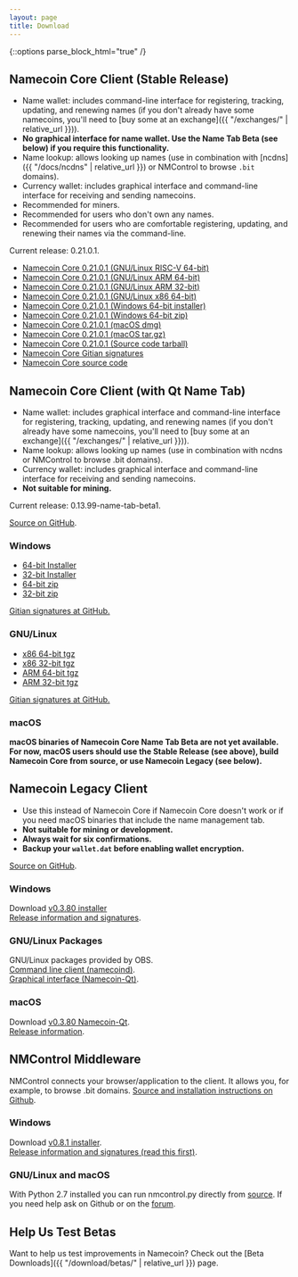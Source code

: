 ```yaml
---
layout: page
title: Download
---
```


{::options parse_block_html="true" /}

## Namecoin Core Client (Stable Release)

* Name wallet: includes command-line interface for registering, tracking, updating, and renewing names (if you don't already have some namecoins, you'll need to [buy some at an exchange]({{ "/exchanges/" | relative_url }})).
* **No graphical interface for name wallet.  Use the Name Tab Beta (see below) if you require this functionality.**
* Name lookup: allows looking up names (use in combination with [ncdns]({{ "/docs/ncdns" | relative_url }}) or NMControl to browse `.bit` domains).
* Currency wallet: includes graphical interface and command-line interface for receiving and sending namecoins.
* Recommended for miners.
* Recommended for users who don't own any names.
* Recommended for users who are comfortable registering, updating, and renewing their names via the command-line.

Current release: 0.21.0.1.

* [Namecoin Core 0.21.0.1 (GNU/Linux RISC-V 64-bit)](https://www.namecoin.org/files/namecoin-core/namecoin-core-0.21.0.1/namecoin-nc0.21.0.1-riscv64-linux-gnu.tar.gz)
* [Namecoin Core 0.21.0.1 (GNU/Linux ARM 64-bit)](https://www.namecoin.org/files/namecoin-core/namecoin-core-0.21.0.1/namecoin-nc0.21.0.1-aarch64-linux-gnu.tar.gz)
* [Namecoin Core 0.21.0.1 (GNU/Linux ARM 32-bit)](https://www.namecoin.org/files/namecoin-core/namecoin-core-0.21.0.1/namecoin-nc0.21.0.1-arm-linux-gnueabihf.tar.gz)
* [Namecoin Core 0.21.0.1 (GNU/Linux x86 64-bit)](https://www.namecoin.org/files/namecoin-core/namecoin-core-0.21.0.1/namecoin-nc0.21.0.1-x86_64-linux-gnu.tar.gz)
* [Namecoin Core 0.21.0.1 (Windows 64-bit installer)](https://www.namecoin.org/files/namecoin-core/namecoin-core-0.21.0.1/namecoin-nc0.21.0.1-win64-setup-unsigned.exe)
* [Namecoin Core 0.21.0.1 (Windows 64-bit zip)](https://www.namecoin.org/files/namecoin-core/namecoin-core-0.21.0.1/namecoin-nc0.21.0.1-win64.zip)
* [Namecoin Core 0.21.0.1 (macOS dmg)](https://www.namecoin.org/files/namecoin-core/namecoin-core-0.21.0.1/namecoin-nc0.21.0.1-osx-unsigned.dmg)
* [Namecoin Core 0.21.0.1 (macOS tar.gz)](https://www.namecoin.org/files/namecoin-core/namecoin-core-0.21.0.1/namecoin-nc0.21.0.1-osx64.tar.gz)
* [Namecoin Core 0.21.0.1 (Source code tarball)](https://www.namecoin.org/files/namecoin-core/namecoin-core-0.21.0.1/namecoin-nc0.21.0.1.tar.gz)
* [Namecoin Core Gitian signatures](https://github.com/namecoin/gitian.sigs/)
* [Namecoin Core source code](https://github.com/namecoin/namecoin-core/)

## Namecoin Core Client (with Qt Name Tab)

* Name wallet: includes graphical interface and command-line interface for registering, tracking, updating, and renewing names (if you don't already have some namecoins, you'll need to [buy some at an exchange]({{ "/exchanges/" | relative_url }})).
* Name lookup: allows looking up names (use in combination with ncdns or NMControl to browse .bit domains).
* Currency wallet: includes graphical interface and command-line interface for receiving and sending namecoins.
* **Not suitable for mining.**

Current release: 0.13.99-name-tab-beta1.

[Source on GitHub](https://github.com/namecoin/namecoin-core).

<div class="row">

<div class="col-sm-4">

### Windows

* [64-bit Installer](https://namecoin.org/files/namecoin-core-0.13.99-name-tab-beta1-notreproduced/namecoin-0.13.99-win64-setup-unsigned.exe)
* [32-bit Installer](https://namecoin.org/files/namecoin-core-0.13.99-name-tab-beta1-notreproduced/namecoin-0.13.99-win32-setup-unsigned.exe)
* [64-bit zip](https://namecoin.org/files/namecoin-core-0.13.99-name-tab-beta1-notreproduced/namecoin-0.13.99-win64.zip)
* [32-bit zip](https://namecoin.org/files/namecoin-core-0.13.99-name-tab-beta1-notreproduced/namecoin-0.13.99-win32.zip)

[Gitian signatures at GitHub.](https://github.com/namecoin/gitian.sigs/tree/master/0.13.99-name-tab-beta1-win-unsigned)

</div>

<div class="col-sm-4">

### GNU/Linux

* [x86 64-bit tgz](https://namecoin.org/files/namecoin-core-0.13.99-name-tab-beta1-notreproduced/namecoin-0.13.99-x86_64-linux-gnu.tar.gz)
* [x86 32-bit tgz](https://namecoin.org/files/namecoin-core-0.13.99-name-tab-beta1-notreproduced/namecoin-0.13.99-i686-pc-linux-gnu.tar.gz)
* [ARM 64-bit tgz](https://namecoin.org/files/namecoin-core-0.13.99-name-tab-beta1-notreproduced/namecoin-0.13.99-aarch64-linux-gnu.tar.gz)
* [ARM 32-bit tgz](https://namecoin.org/files/namecoin-core-0.13.99-name-tab-beta1-notreproduced/namecoin-0.13.99-arm-linux-gnueabihf.tar.gz)

[Gitian signatures at GitHub.](https://github.com/namecoin/gitian.sigs/tree/master/0.13.99-name-tab-beta1-linux)

</div>

<div class="col-sm-4">

### macOS

**macOS binaries of Namecoin Core Name Tab Beta are not yet available.  For now, macOS users should use the Stable Release (see above), build Namecoin Core from source, or use Namecoin Legacy (see below).**

</div>

</div>

## Namecoin Legacy Client

* Use this instead of Namecoin Core if Namecoin Core doesn't work or if you need macOS binaries that include the name management tab.
* **Not suitable for mining or development.**
* **Always wait for six confirmations.**
* **Backup your `wallet.dat` before enabling wallet encryption.**

[Source on GitHub](https://github.com/namecoin/namecoin-legacy).

<div class="row">

<div class="col-sm-4">

### Windows

Download [v0.3.80 installer](https://namecoin.org/files/Namecoin_v0.3.80_setup.exe)<br>
[Release information and signatures](https://forum.namecoin.org/viewtopic.php?f=8&t=2123).

</div>

<div class="col-sm-4">

### GNU/Linux Packages

GNU/Linux packages provided by OBS.<br>
[Command line client (namecoind)](https://software.opensuse.org/download.html?project=home%3Ap_conrad%3Acoins&amp;package=namecoin).<br>
[Graphical interface (Namecoin-Qt)](https://software.opensuse.org/download.html?project=home%3Ap_conrad%3Acoins&amp;package=namecoin-gui).

</div>

<div class="col-sm-4">

### macOS

Download [v0.3.80 Namecoin-Qt](https://namecoin.org/files/Namecoin-Qt.app-0.3.80-a00c33d.zip).<br>
[Release information](https://forum.namecoin.org/viewtopic.php?f=8&t=2235).

</div>

</div>

## NMControl Middleware

NMControl connects your browser/application to the client. It allows you, for example, to browse .bit domains. [Source and installation instructions on Github](https://github.com/namecoin/nmcontrol).

<div class="row">

<div class="col-sm-4">

### Windows

Download [v0.8.1 installer](https://namecoin.org/files/NMControl_v0.8.1_setup.exe).<br>
[Release information and signatures (read this first)](https://forum.namecoin.org/viewtopic.php?f=8&t=2402).

</div>

<div class="col-sm-4">

### GNU/Linux and macOS

With Python 2.7 installed you can run nmcontrol.py directly from [source](https://github.com/namecoin/nmcontrol). If you need help ask on Github or on the [forum](https://forum.namecoin.org/viewtopic.php?f=8&t=2402).

</div>

</div>

## Help Us Test Betas

Want to help us test improvements in Namecoin?  Check out the [Beta Downloads]({{ "/download/betas/" | relative_url }}) page.
